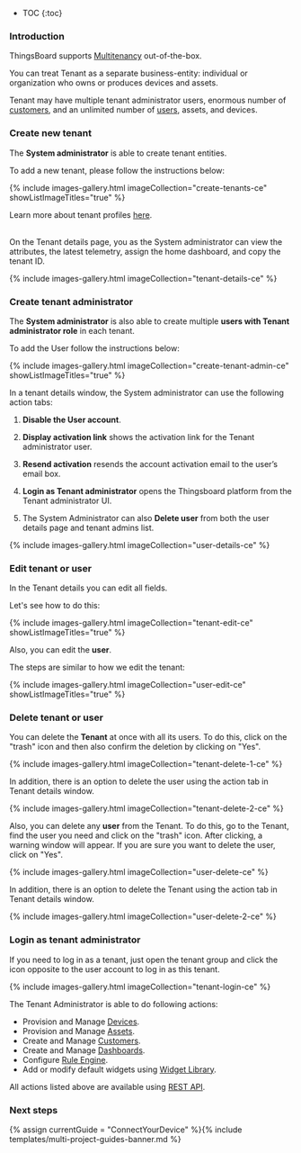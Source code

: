 
* TOC
{:toc}

### Introduction

ThingsBoard supports [Multitenancy](https://en.wikipedia.org/wiki/Multitenancy) out-of-the-box.

You can treat Tenant as a separate business-entity: individual or organization who owns or produces devices and assets.

Tenant may have multiple tenant administrator users, enormous number of [customers](/docs/{{docsPrefix}}user-guide/ui/customers), and an unlimited number of [users](/docs/{{docsPrefix}}user-guide/ui/users), assets, and devices.

### Сreate new tenant

The **System administrator** is able to create tenant entities.

To add a new tenant, please follow the instructions below:

{% include images-gallery.html imageCollection="create-tenants-ce" showListImageTitles="true" %}

Learn more about tenant profiles [here](/docs/{{docsPrefix}}user-guide/tenant-profiles).

<br>
On the Tenant details page, you as the System administrator can view the attributes, the latest telemetry, assign the home dashboard, and copy the tenant ID.

{% include images-gallery.html imageCollection="tenant-details-ce" %}

### Сreate tenant administrator

The **System administrator** is also able to create multiple **users with Tenant administrator role** in each tenant.

To add the User follow the instructions below:

{% include images-gallery.html imageCollection="create-tenant-admin-ce" showListImageTitles="true" %}

In a tenant details window, the System administrator can use the following action tabs:

1) **Disable the User account**.

2) **Display activation link** shows the activation link for the Tenant administrator user.

3) **Resend activation** resends the account activation email to the user’s email box.

4) **Login as Tenant administrator** opens the Thingsboard platform from the Tenant administrator UI.

5) The System Administrator can also **Delete user** from both the user details page and tenant admins list.

{% include images-gallery.html imageCollection="user-details-ce" %}

### Edit tenant or user

In the Tenant details you can edit all fields.

Let's see how to do this:

{% include images-gallery.html imageCollection="tenant-edit-ce" showListImageTitles="true" %}

Also, you can edit the **user**.

The steps are similar to how we edit the tenant:

{% include images-gallery.html imageCollection="user-edit-ce" showListImageTitles="true" %}

### Delete tenant or user

You can delete the **Tenant** at once with all its users. To do this, click on the "trash" icon and then also confirm the deletion by clicking on "Yes".

{% include images-gallery.html imageCollection="tenant-delete-1-ce" %}

In addition, there is an option to delete the user using the action tab in Tenant details window.

{% include images-gallery.html imageCollection="tenant-delete-2-ce" %}

Also, you can delete any **user** from the Tenant. To do this, go to the Tenant, find the user you need and click on the "trash" icon. After clicking, a warning window will appear. If you are sure you want to delete the user, click on "Yes".

{% include images-gallery.html imageCollection="user-delete-ce" %}

In addition, there is an option to delete the Tenant using the action tab in Tenant details window.

{% include images-gallery.html imageCollection="user-delete-2-ce" %}

### Login as tenant administrator

If you need to log in as a tenant, just open the tenant group and click the icon opposite to the user account to log in as this tenant.

{% include images-gallery.html imageCollection="tenant-login-ce" %}

The Tenant Administrator is able to do following actions:

- Provision and Manage [Devices](/docs/{{docsPrefix}}user-guide/ui/devices).
- Provision and Manage [Assets](/docs/{{docsPrefix}}user-guide/ui/assets).
- Create and Manage [Customers](/docs/{{docsPrefix}}user-guide/ui/customers).
- Create and Manage [Dashboards](/docs/{{docsPrefix}}user-guide/ui/dashboards).
- Configure [Rule Engine](/docs/{{docsPrefix}}user-guide/rule-engine-2-0/re-getting-started/).
- Add or modify default widgets using [Widget Library](/docs/{{docsPrefix}}user-guide/ui/widget-library).

All actions listed above are available using [REST API](/docs/{{docsPrefix}}reference/rest-api/).

### Next steps

{% assign currentGuide = "ConnectYourDevice" %}{% include templates/multi-project-guides-banner.md %}
